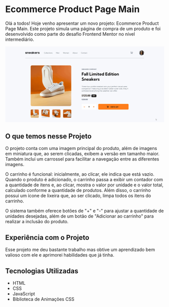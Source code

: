 # Ecommerce Product Page Main

Olá a todos! Hoje venho apresentar um novo projeto: Ecommerce Product Page Main. Este projeto simula uma página de compra de um produto e foi desenvolvido como parte do desafio Frontend Mentor no nível intermediário.

[<img src="./gif-projeto-ecommerce-product.gif">]()

## O que temos nesse Projeto

O projeto conta com uma imagem principal do produto, além de imagens em miniatura que, ao serem clicadas, exibem a versão em tamanho maior. Também inclui um carrossel para facilitar a navegação entre as diferentes imagens.

O carrinho é funcional: inicialmente, ao clicar, ele indica que está vazio. Quando o produto é adicionado, o carrinho passa a exibir um contador com a quantidade de itens e, ao clicar, mostra o valor por unidade e o valor total, calculado conforme a quantidade de produtos. Além disso, o carrinho possui um ícone de lixeira que, ao ser clicado, limpa todos os itens do carrinho.

O sistema também oferece botões de "+" e "-" para ajustar a quantidade de unidades desejadas, além de um botão de "Adicionar ao carrinho" para realizar a inclusão do produto.

## Experiência com o Projeto

Esse projeto me deu bastante trabalho mas obtive um aprendizado bem valioso com ele e aprimorei habilidades que já tinha.

## Tecnologias Utilizadas

- HTML
- CSS
- JavaScript
- Biblioteca de Animações CSS
